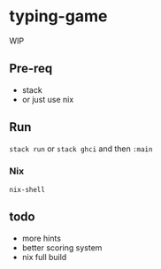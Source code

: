 # typing-game

WIP



## Pre-req
- stack
- or just use nix

## Run
`stack run` or `stack ghci` and then `:main`
### Nix
`nix-shell`

## todo
- more hints
- better scoring system
- nix full build
